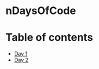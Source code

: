 # nDaysOfCode

# Table of contents

- [Day 1](./html/day_1/readme.md)
- [Day 2](./html/day_2/readme.md)
